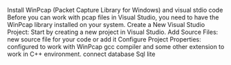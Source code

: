 Install WinPcap (Packet Capture Library for Windows) and visual stdio code 
Before you can work with pcap files in Visual Studio, you need to have the WinPcap library installed on your system. 
Create a New Visual Studio Project:
Start by creating a new project in Visual Studio.
Add Source Files:
 new source file for your code or add it 
Configure Project Properties:
configured to work with WinPcap gcc compiler and some other extension to work in C++ environment. 
connect database Sql lite
